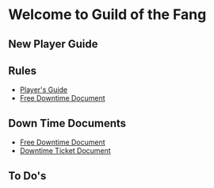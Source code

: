 # Welcome to Guild of the Fang

## New Player Guide

## Rules
* [Player's Guide](https://jtrinh3.github.io/Guild-of-the-Fangs-Documents/Players%20Guide/)
* [Free Downtime Document](https://jtrinh3.github.io/Guild-of-the-Fangs-Documents/DMs%20Guide/)

## Down Time Documents
* [Free Downtime Document](https://jtrinh3.github.io/Guild-of-the-Fangs-Documents/downtime%20documents/free%20downtime%20document/)
* [Downtime Ticket Document](https://jtrinh3.github.io/Guild-of-the-Fangs-Documents/downtime%20documents/downtime%20ticket%20document/)

## To Do's
